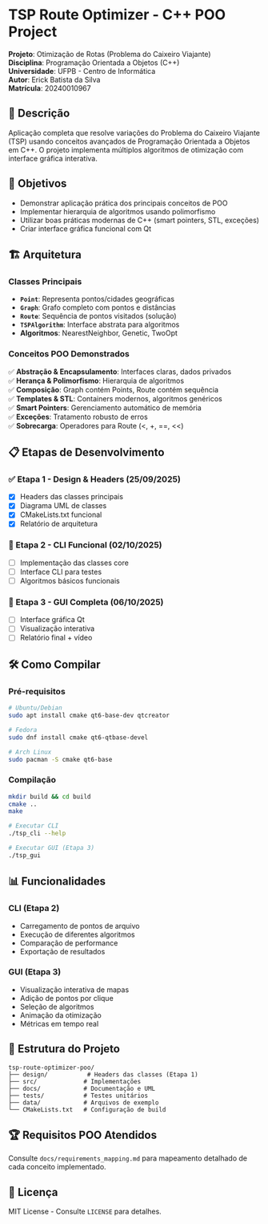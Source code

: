# TSP Route Optimizer - C++ POO Project

**Projeto**: Otimização de Rotas (Problema do Caixeiro Viajante)  
**Disciplina**: Programação Orientada a Objetos (C++)  
**Universidade**: UFPB - Centro de Informática  
**Autor**: Erick Batista da Silva  
**Matrícula**: 20240010967

## 📝 Descrição

Aplicação completa que resolve variações do Problema do Caixeiro Viajante (TSP) usando conceitos avançados de Programação Orientada a Objetos em C++. O projeto implementa múltiplos algoritmos de otimização com interface gráfica interativa.

## 🎯 Objetivos

- Demonstrar aplicação prática dos principais conceitos de POO
- Implementar hierarquia de algoritmos usando polimorfismo
- Utilizar boas práticas modernas de C++ (smart pointers, STL, exceções)
- Criar interface gráfica funcional com Qt

## 🏗️ Arquitetura

### Classes Principais

- **`Point`**: Representa pontos/cidades geográficas
- **`Graph`**: Grafo completo com pontos e distâncias
- **`Route`**: Sequência de pontos visitados (solução)
- **`TSPAlgorithm`**: Interface abstrata para algoritmos
- **Algoritmos**: NearestNeighbor, Genetic, TwoOpt

### Conceitos POO Demonstrados

✅ **Abstração & Encapsulamento**: Interfaces claras, dados privados  
✅ **Herança & Polimorfismo**: Hierarquia de algoritmos  
✅ **Composição**: Graph contém Points, Route contém sequência  
✅ **Templates & STL**: Containers modernos, algoritmos genéricos  
✅ **Smart Pointers**: Gerenciamento automático de memória  
✅ **Exceções**: Tratamento robusto de erros  
✅ **Sobrecarga**: Operadores para Route (<, +, ==, <<)

## 📋 Etapas de Desenvolvimento

### ✅ Etapa 1 - Design & Headers (25/09/2025)
- [x] Headers das classes principais
- [x] Diagrama UML de classes
- [x] CMakeLists.txt funcional
- [x] Relatório de arquitetura

### 🔄 Etapa 2 - CLI Funcional (02/10/2025)
- [ ] Implementação das classes core
- [ ] Interface CLI para testes
- [ ] Algoritmos básicos funcionais

### 🔄 Etapa 3 - GUI Completa (06/10/2025)
- [ ] Interface gráfica Qt
- [ ] Visualização interativa
- [ ] Relatório final + vídeo

## 🛠️ Como Compilar

### Pré-requisitos
```bash
# Ubuntu/Debian
sudo apt install cmake qt6-base-dev qtcreator

# Fedora
sudo dnf install cmake qt6-qtbase-devel

# Arch Linux
sudo pacman -S cmake qt6-base
```

### Compilação
```bash
mkdir build && cd build
cmake ..
make

# Executar CLI
./tsp_cli --help

# Executar GUI (Etapa 3)
./tsp_gui
```

## 📊 Funcionalidades

### CLI (Etapa 2)
- Carregamento de pontos de arquivo
- Execução de diferentes algoritmos
- Comparação de performance
- Exportação de resultados

### GUI (Etapa 3)
- Visualização interativa de mapas
- Adição de pontos por clique
- Seleção de algoritmos
- Animação da otimização
- Métricas em tempo real

## 📁 Estrutura do Projeto

```
tsp-route-optimizer-poo/
├── design/           # Headers das classes (Etapa 1)
├── src/             # Implementações
├── docs/            # Documentação e UML
├── tests/           # Testes unitários
├── data/            # Arquivos de exemplo
└── CMakeLists.txt   # Configuração de build
```

## 🏆 Requisitos POO Atendidos

Consulte `docs/requirements_mapping.md` para mapeamento detalhado de cada conceito implementado.

## 📄 Licença

MIT License - Consulte `LICENSE` para detalhes.
